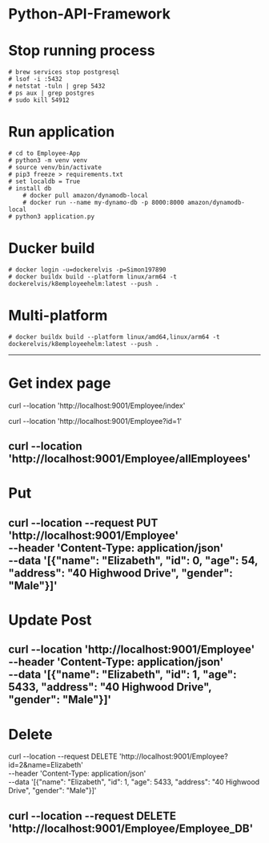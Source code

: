 # Python-API-Framework

# Stop running process
    # brew services stop postgresql
    # lsof -i :5432
    # netstat -tuln | grep 5432
    # ps aux | grep postgres
    # sudo kill 54912


# Run application
    # cd to Employee-App
    # python3 -m venv venv
    # source venv/bin/activate
    # pip3 freeze > requirements.txt
    # set localdb = True
    # install db
        # docker pull amazon/dynamodb-local
        # docker run --name my-dynamo-db -p 8000:8000 amazon/dynamodb-local
    # python3 application.py
# Ducker build
    # docker login -u=dockerelvis -p=Simon197890
    # docker buildx build --platform linux/arm64 -t dockerelvis/k8employeehelm:latest --push .
# Multi-platform
    # docker buildx build --platform linux/amd64,linux/arm64 -t dockerelvis/k8employeehelm:latest --push .
------------------------------------------------------------------------------------------------------------
# Get index page
curl --location 'http://localhost:9001/Employee/index'

curl --location 'http://localhost:9001/Employee?id=1'

curl --location 'http://localhost:9001/Employee/allEmployees'
------------------------------------------------------------------------------------------------------------
# Put
curl --location --request PUT 'http://localhost:9001/Employee' \
--header 'Content-Type: application/json' \
--data '[{"name": "Elizabeth", "id": 0, "age": 54, "address": "40 Highwood Drive", "gender": "Male"}]'
------------------------------------------------------------------------------------------------------------
# Update Post
curl --location 'http://localhost:9001/Employee' \
--header 'Content-Type: application/json' \
--data '[{"name": "Elizabeth", "id": 1, "age": 5433, "address": "40 Highwood Drive", "gender": "Male"}]'
------------------------------------------------------------------------------------------------------------
# Delete
curl --location --request DELETE 'http://localhost:9001/Employee?id=2&name=Elizabeth' \
--header 'Content-Type: application/json' \
--data '[{"name": "Elizabeth", "id": 1, "age": 5433, "address": "40 Highwood Drive", "gender": "Male"}]'

curl --location --request DELETE 'http://localhost:9001/Employee/Employee_DB'
------------------------------------------------------------------------------------------------------------
